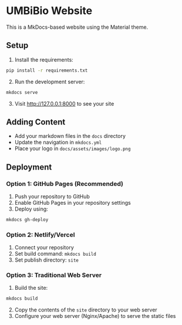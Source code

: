 # UMBiBio Website

This is a MkDocs-based website using the Material theme.

## Setup

1. Install the requirements:
```bash
pip install -r requirements.txt
```

2. Run the development server:
```bash
mkdocs serve
```

3. Visit http://127.0.0.1:8000 to see your site

## Adding Content

- Add your markdown files in the `docs` directory
- Update the navigation in `mkdocs.yml`
- Place your logo in `docs/assets/images/logo.png`

## Deployment

### Option 1: GitHub Pages (Recommended)
1. Push your repository to GitHub
2. Enable GitHub Pages in your repository settings
3. Deploy using:
```bash
mkdocs gh-deploy
```

### Option 2: Netlify/Vercel
1. Connect your repository
2. Set build command: `mkdocs build`
3. Set publish directory: `site`

### Option 3: Traditional Web Server
1. Build the site:
```bash
mkdocs build
```
2. Copy the contents of the `site` directory to your web server
3. Configure your web server (Nginx/Apache) to serve the static files
